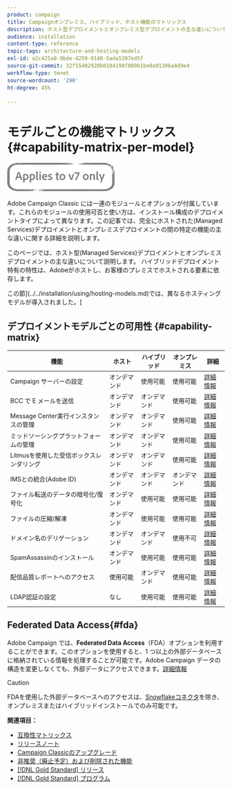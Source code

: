 ```yaml
---
product: campaign
title: Campaignオンプレミス、ハイブリッド、ホスト機能のマトリックス
description: ホスト型デプロイメントとオンプレミス型デプロイメントの主な違いについて説明します。
audience: installation
content-type: reference
topic-tags: architecture-and-hosting-models
exl-id: a2c425a8-9bde-4259-9140-5ada5397ed5f
source-git-commit: 32f55d02920b0104198f809b1be0a91306a4d9e4
workflow-type: tm+mt
source-wordcount: '298'
ht-degree: 45%

---
```


# モデルごとの機能マトリックス{#capability-matrix-per-model}

![](../../assets/v7-only.svg)

Adobe Campaign Classic には一連のモジュールとオプションが付属しています。これらのモジュールの使用可否と使い方は、インストール構成のデプロイメントタイプによって異なります。この記事では、完全にホストされた(Managed Services)デプロイメントとオンプレミスデプロイメントの間の特定の機能の主な違いに関する詳細を説明します。

このページでは、ホスト型(Managed Services)デプロイメントとオンプレミスデプロイメントの主な違いについて説明します。 ハイブリッドデプロイメント特有の特性は、Adobeがホストし、お客様のプレミスでホストされる要素に依存します。

この節](../../installation/using/hosting-models.md)では、異なるホスティングモデルが導入されました。[

## デプロイメントモデルごとの可用性 {#capability-matrix}

| 機能 | ホスト | ハイブリッド | オンプレミス | 詳細 |
|-----------------------------------------------|------------------|-----------|---------------|-----------------------------------------------------------------------------------------------------------------------------------------------------------------------------------------------------------------------|
| Campaign サーバーの設定 | オンデマンド | 使用可能 | 使用可能 | [詳細情報](../../installation/using/the-server-configuration-file.md) |
| BCC で E メールを送信 | オンデマンド | オンデマンド | 使用可能 | [詳細情報](../../installation/using/email-archiving.md) |
| Message Center実行インスタンスの管理 | オンデマンド | オンデマンド | 使用可能 | [詳細情報](../../message-center/using/about-transactional-messaging.md) |
| ミッドソーシングプラットフォームの管理 | オンデマンド | オンデマンド | 使用可能 | [詳細情報](../../installation/using/mid-sourcing-server.md) |
| Litmusを使用した受信ボックスレンダリング | オンデマンド | オンデマンド | 使用可能 | [詳細情報](../../delivery/using/inbox-rendering.md) |
| IMSとの統合(Adobe ID) | オンデマンド | オンデマンド | オンデマンド | [詳細情報](../../integrations/using/about-adobe-id.md) |
| ファイル転送のデータの暗号化/復号化 | オンデマンド | 使用可能 | 使用可能 | [詳細情報](../../platform/using/unzip-decrypt.md) |
| ファイルの圧縮/解凍 | オンデマンド | 使用可能 | 使用可能 | [詳細情報](../../platform/using/unzip-decrypt.md) |
| ドメイン名のデリゲーション | オンデマンド | オンデマンド | 使用不可 | [詳細情報](https://experienceleague.adobe.com/docs/control-panel/using/subdomains-and-certificates/setting-up-new-subdomain.html?lang=ja) |
| SpamAssassinのインストール | オンデマンド | 使用可能 | 使用可能 | [詳細情報](../../delivery/using/spamassassin.md) |
| 配信品質レポートへのアクセス | 使用可能 | オンデマンド | 使用可能 | [詳細情報](../../delivery/using/monitoring-deliverability.md) |
| LDAP認証の設定 | なし | 使用可能 | 使用可能 | [詳細情報](../../installation/using/connecting-through-ldap.md) |


## Federated Data Access{#fda}

Adobe Campaign では、**Federated Data Access**（FDA）オプションを利用することができます。このオプションを使用すると、1 つ以上の外部データベースに格納されている情報を処理することが可能です。Adobe Campaign データの構造を変更しなくても、外部データにアクセスできます。[詳細情報](../../installation/using/about-fda.md)

>[!CAUTION]
>
>FDAを使用した外部データベースへのアクセスは、[Snowflakeコネクタ](../../installation/using/configure-fda-snowflake.md)を除き、オンプレミスまたはハイブリッドインストールでのみ可能です。


**関連項目：**

* [互換性マトリックス](../../rn/using/compatibility-matrix.md)
* [リリースノート](../../rn/using/latest-release.md)
* [Campaign Classicのアップグレード](../../rn/using/rn-overview.md)
* [非推奨（廃止予定）および削除された機能](../../rn/using/deprecated-features.md)
* [[!DNL Gold Standard] リリース](../../rn/using/gold-standard.md)
* [[!DNL Gold Standard] プログラム](../../rn/using/gs-overview.md)
